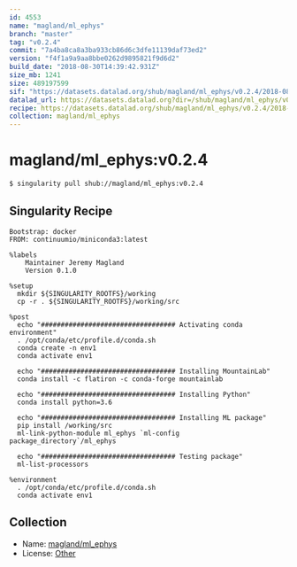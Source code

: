 ```yaml
---
id: 4553
name: "magland/ml_ephys"
branch: "master"
tag: "v0.2.4"
commit: "7a4ba8ca8a3ba933cb86d6c3dfe11139daf73ed2"
version: "f4f1a9a9aa8bbe0262d9895821f9d6d2"
build_date: "2018-08-30T14:39:42.931Z"
size_mb: 1241
size: 489197599
sif: "https://datasets.datalad.org/shub/magland/ml_ephys/v0.2.4/2018-08-30-7a4ba8ca-f4f1a9a9/f4f1a9a9aa8bbe0262d9895821f9d6d2.simg"
datalad_url: https://datasets.datalad.org?dir=/shub/magland/ml_ephys/v0.2.4/2018-08-30-7a4ba8ca-f4f1a9a9/
recipe: https://datasets.datalad.org/shub/magland/ml_ephys/v0.2.4/2018-08-30-7a4ba8ca-f4f1a9a9/Singularity
collection: magland/ml_ephys
---
```


# magland/ml_ephys:v0.2.4

```bash
$ singularity pull shub://magland/ml_ephys:v0.2.4
```

## Singularity Recipe

```singularity
Bootstrap: docker
FROM: continuumio/miniconda3:latest

%labels
    Maintainer Jeremy Magland
    Version 0.1.0

%setup
  mkdir ${SINGULARITY_ROOTFS}/working
  cp -r . ${SINGULARITY_ROOTFS}/working/src

%post
  echo "################################## Activating conda environment"
  . /opt/conda/etc/profile.d/conda.sh
  conda create -n env1
  conda activate env1

  echo "################################## Installing MountainLab"
  conda install -c flatiron -c conda-forge mountainlab

  echo "################################## Installing Python"
  conda install python=3.6

  echo "################################## Installing ML package"
  pip install /working/src
  ml-link-python-module ml_ephys `ml-config package_directory`/ml_ephys

  echo "################################## Testing package"
  ml-list-processors

%environment
  . /opt/conda/etc/profile.d/conda.sh
  conda activate env1
```

## Collection

 - Name: [magland/ml_ephys](https://github.com/magland/ml_ephys)
 - License: [Other](None)

